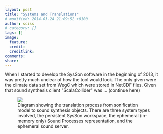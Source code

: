 ```yaml
---
layout: post
title: "Systems and Translations"
# modified: 2014-03-24 21:09:52 +0100
author: sciss
# category: []
tags: []
image:
  feature: 
  credit: 
  creditlink: 
comments: 
share: 
---
```


When I started to develop the SysSon software in the beginning of 2013, it was pretty much unclear of how the tool would look. The only given were the climate data set from WegC which were stored in NetCDF files. Given that sound synthesis client "ScalaCollider" was ... (continue here)

<figure>
  <a href="{{ site.url }}/images/sysson_translation.png"><img src="{{ site.url }}/images/sysson_translation.png"></a>
    <figcaption>Diagram showing the translation process from sonification model to sound synthesis objects. There are three system types involved, the persistent SysSon workspace, the ephemeral (in-memory only) Sound Processes representation, and the ephemeral sound server.</figcaption>
</figure>

